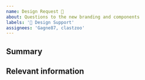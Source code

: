 ```yaml
---
name: Design Request 🎨
about: Questions to the new branding and components
labels: '🎨 Design Support'
assignees: 'Gagne87, clastzoo'
---
```


<!--

Thanks in advance for your feedback!

-->

## Summary

## Relevant information

<!-- Provide as much useful information as you can -->
